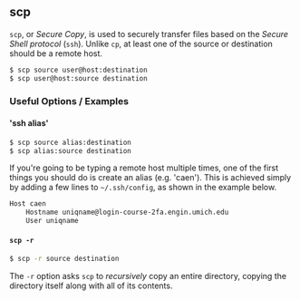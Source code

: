 ---
---

scp
-------
`scp`, or _Secure Copy_, is used to securely transfer files based on the _Secure Shell protocol_ (`ssh`). Unlike `cp`, at least one of the source or destination should be a remote host.

~~~ bash
$ scp source user@host:destination
$ scp user@host:source destination
~~~

<!--more-->

### Useful Options / Examples

#### 'ssh alias'
~~~ bash
$ scp source alias:destination
$ scp alias:source destination
~~~

If you're going to be typing a remote host multiple times, one of the first things you should do is create an alias (e.g. 'caen'). This is achieved simply by adding a few lines to `~/.ssh/config`, as shown in the example below.

~~~ sh
Host caen
	Hostname uniqname@login-course-2fa.engin.umich.edu
	User uniqname
~~~

    
#### `scp -r`
~~~ bash
$ scp -r source destination
~~~

The `-r` option asks `scp` to _recursively_ copy an entire directory, copying the directory itself along with all of its contents.
